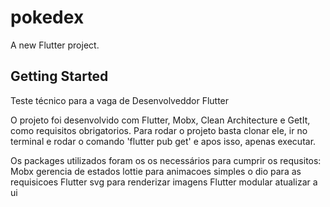 # pokedex

A new Flutter project.

## Getting Started

Teste técnico para a vaga de Desenvolveddor Flutter

O projeto foi desenvolvido com Flutter, Mobx, Clean Architecture e GetIt, como requisitos obrigatorios.
Para rodar o projeto basta clonar ele, ir no terminal e rodar o comando 'flutter pub get' e apos isso, apenas executar.

Os packages utilizados foram os os necessários para cumprir os requsitos:
Mobx gerencia de estados
lottie para animacoes simples
o dio para as requisicoes
Flutter svg para renderizar imagens
Flutter modular atualizar a ui


